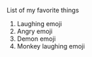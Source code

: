 List of my favorite things
1. Laughing emoji
2. Angry emoji
3. Demon emoji
4. Monkey laughing emoji

